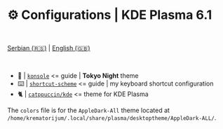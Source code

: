 # ⚙️ Configurations | KDE Plasma 6.1

<br>

  [Serbian (🇷🇸)](README.md) | [English (🇬🇧)](README-en.md)

<br>

- 🗼 | [`konsole`](konsole/README.md) <= guide | **Tokyo Night** theme
- ⌨️ | [`shortcut-scheme`](shortcut-scheme/README.md) <= guide | my keyboard shortcut configuration
- 🐈 | [`catppuccin/kde`](https://github.com/catppuccin/kde) <= theme for KDE Plasma

The `colors` file is for the `AppleDark-All` theme located at `/home/krematorijum/.local/share/plasma/desktoptheme/AppleDark-ALL/`.

<br>
